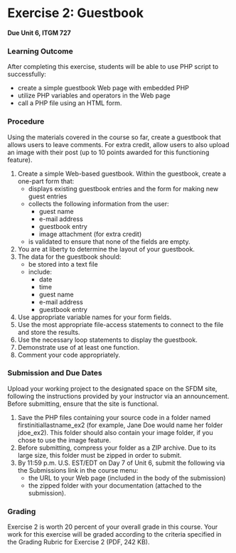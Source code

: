 # Exercise 2: Guestbook
**Due Unit 6, ITGM 727**


### Learning Outcome
After completing this exercise, students will be able to use PHP script to successfully:

* create a simple guestbook Web page with embedded PHP
* utilize PHP variables and operators in the Web page
* call a PHP file using an HTML form.

### Procedure
Using the materials covered in the course so far, create a guestbook that allows users to leave comments. For extra credit, allow users to also upload an image with their post (up to 10 points awarded for this functioning feature).

1. Create a simple Web-based guestbook. Within the guestbook, create a one-part form that:
    * displays existing guestbook entries and the form for making new guest entries
    * collects the following information from the user:
        * guest name
        * e-mail address
        * guestbook entry
        * image attachment (for extra credit)
    * is validated to ensure that none of the fields are empty.
2. You are at liberty to determine the layout of your guestbook.
3. The data for the guestbook should:
    * be stored into a text file
    * include:
        * date
        * time
        * guest name
        * e-mail address
        * guestbook entry
4. Use appropriate variable names for your form fields.
5. Use the most appropriate file-access statements to connect to the file and store the results.
6. Use the necessary loop statements to display the guestbook.
7. Demonstrate use of at least one function.
8. Comment your code appropriately.

### Submission and Due Dates
Upload your working project to the designated space on the SFDM site, following the instructions provided by your instructor via an announcement. Before submitting, ensure that the site is functional.

1. Save the PHP files containing your source code in a folder named firstinitiallastname_ex2 (for example, Jane Doe would name her folder jdoe_ex2). This folder should also contain your image folder, if you chose to use the image feature.
2. Before submitting, compress your folder as a ZIP archive. Due to its large size, this folder must be zipped in order to submit.
3. By 11:59 p.m. U.S. EST/EDT on Day 7 of Unit 6, submit the following via the Submissions link in the course menu:
    * the URL to your Web page (included in the body of the submission)
    * the zipped folder with your documentation (attached to the submission).

### Grading
Exercise 2 is worth 20 percent of your overall grade in this course. Your work for this exercise will be graded according to the criteria specified in the Grading Rubric for Exercise 2 (PDF, 242 KB).
